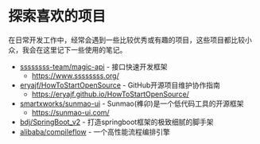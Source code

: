 # 探索喜欢的项目

在日常开发工作中，经常会遇到一些比较优秀或有趣的项目，这些项目都比较小众，我会在这里记下一些使用的笔记。

* [ssssssss-team/magic-api](https://github.com/ssssssss-team/magic-api) - 接口快速开发框架
	* https://www.ssssssss.org/
* [eryajf/HowToStartOpenSource](https://github.com/eryajf/HowToStartOpenSource) - GitHub开源项目维护协作指南
	* https://eryajf.github.io/HowToStartOpenSource/
* [smartxworks/sunmao-ui](https://github.com/smartxworks/sunmao-ui) - Sunmao(榫卯)是一个低代码工具的开源框架
	* https://sunmao-ui.com/
* [bdj/SpringBoot_v2](https://gitee.com/bdj/SpringBoot_v2) - 打造springboot框架的极致细腻的脚手架
* [alibaba/compileflow](https://github.com/alibaba/compileflow) - 一个高性能流程编排引擎